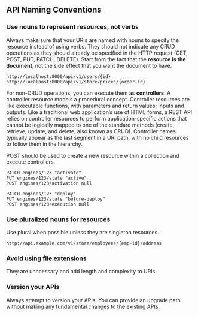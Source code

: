 ## API Naming Conventions

### Use nouns to represent resources, not verbs

Always make sure that your URIs are named with nouns to specify the resource instead of using verbs. They should not indicate any CRUD operations as they should already be specified in the HTTP request (GET, POST, PUT, PATCH, DELETE). Start from the fact that the **resource is the document**, not the side effect that you want the document to have.

```
http://localhost:8000/api/v1/users/{id}
http://localhost:8000/api/v1/store/prices/{order-id}
```

For non-CRUD operations, you can execute them as **controllers**. A controller resource models a procedural concept. Controller resources are like executable functions, with parameters and return values; inputs and outputs. Like a traditional web application’s use of HTML forms, a REST API relies on controller resources to perform application-specific actions that cannot be logically mapped to one of the standard methods (create, retrieve, update, and delete, also known as CRUD). Controller names typically appear as the last segment in a URI path, with no child resources to follow them in the hierarchy.

POST should be used to create a new resource within a collection and execute controllers.

```
PATCH engines/123 "activate"
PUT engines/123/state "active"
POST engines/123/activation null

PATCH engines/123 "deploy"
PUT engines/123/state "before-deploy"
POST engines/123/execution null
```

### Use pluralized nouns for resources

Use plural when possible unless they are singleton resources.

```
http://api.example.com/v1/store/employees/{emp-id}/address
```

### Avoid using file extensions

They are unncessary and add length and complexity to URIs.

### Version your APIs

Always attempt to version your APIs. You can provide an upgrade path without making any fundamental changes to the existing APIs.
